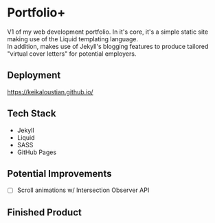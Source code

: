# Portfolio+

V1 of my web development portfolio. In it's core, it's a simple static site making use of the Liquid templating language.  
In addition, makes use of Jekyll's blogging features to produce tailored "virtual cover letters" for potential employers.

## Deployment

https://keikaloustian.github.io/

## Tech Stack

- Jekyll
- Liquid
- SASS
- GitHub Pages

## Potential Improvements
- [ ] Scroll animations w/ Intersection Observer API

## Finished Product
![]()
